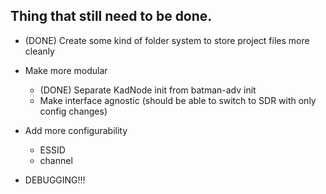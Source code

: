 Thing that still need to be done.
---------------------------------

* (DONE) Create some kind of folder system to store project files more cleanly
* Make more modular
    * (DONE) Separate KadNode init from batman-adv init
    * Make interface agnostic (should be able to switch to SDR with only config changes)
* Add more configurability
    * ESSID
    * channel

* DEBUGGING!!!
